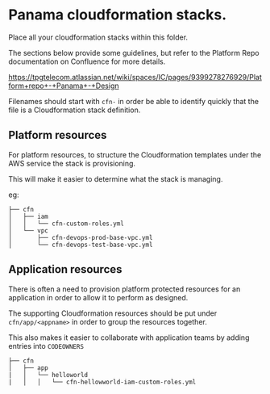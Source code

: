 # Panama cloudformation stacks.

Place all your cloudformation stacks within this folder.

The sections below provide some guidelines, but refer to the Platform Repo documentation on Confluence for more details.

https://tpgtelecom.atlassian.net/wiki/spaces/IC/pages/9399278276929/Platform+repo+-+Panama+-+Design

Filenames should start with `cfn-` in order be able to identify quickly that the file is a Cloudformation stack definition.

## Platform resources

For platform resources, to structure the Cloudformation templates under the AWS service the stack is provisioning.

This will make it easier to determine what the stack is managing.

eg:

```
├── cfn
│   ├── iam
│   │   └── cfn-custom-roles.yml
│   └── vpc
│       ├── cfn-devops-prod-base-vpc.yml
│       └── cfn-devops-test-base-vpc.yml
```

## Application resources

There is often a need to provision platform protected resources for an application in order to allow it to perform as designed.

The supporting Cloudformation resources should be put under `cfn/app/<appname>` in order to group the resources together.

This also makes it easier to collaborate with application teams by adding entries into `CODEOWNERS`

```
├── cfn
│   ├── app
|   │   └── helloworld
|   │   │   └── cfn-hellowworld-iam-custom-roles.yml
```
